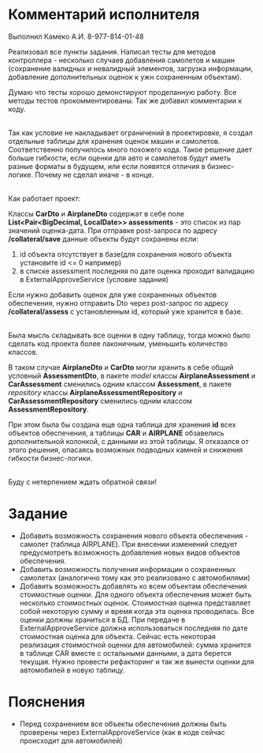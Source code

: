 # Комментарий исполнителя
Выполнил Камеко А.И. 8-977-814-01-48

Реализовал все пункты задания. Написал тесты для методов контроллера - несколько случаев добавления самолетов и машин 
(сохранение валидных и невалидный элементов, загрузка информации, добавление дополнительных оценок к ужн сохраненным объектам). 

Думаю что тесты хорошо демонстируют проделанную работу. Все методы тестов  прокомментированы. Так же добавил комментарии к коду.
<br />
<br />

Так как условие не накладывает ограничений в проектировке, я создал отдельные таблицы для хранения оценок машин и самолетов.
Соответственно получилось много похожего кода. Такое решение дает больше гибкости, если оценки для авто и самолетов будут иметь разные форматы в будущем, 
или если появятся отличия в бизнес-логике. Почему не сделал иначе - в конце.
<br />
<br />

Как работает проект:

Классы **CarDto** и **AirplaneDto** содержат в себе поле **List<Pair<BigDecimal, LocalDate>> assessments** - 
это список из пар значений оценка-дата. При отправке post-запроса по адресу **/collateral/save**
данные объекты будут сохранены если: 

1) id объекта отсутствует в базе(для сохранения нового объекта установите id <= 0 например)
2) в списке assessment последняя по дате оценка проходит валидацию в ExternalApproveService (условие задания)

Если нужно добавить оценок для уже сохраненных объектов обеспечения, 
нужно отправить Dto через post-запрос по адресу **/collateral/assess** с установленным id, который уже хранится в базе.
<br />
<br />

Была мысль складывать все оценки в одну таблицу, тогда можно было сделать код проекта более лаконичным, уменьшить количество классов. 

В таком случае **AirplaneDto** и **CarDto** могли хранить в себе общий условный **AssessmentDto**, 
в пакете _model_ классы **AirplaneAssessment** и **CarAssessment** сменились одним классом **Assessment**,
в пакете _repository_ классы **AirplaneAssessmentRepository** и **CarAssessmentRepository** сменились одним классом **AssessmentRepository**.

При этом была бы создана еще одна таблица для хранения **id** всех объектов обеспечения, а таблицы **CAR** и **AIRPLANE** обзавелись дополнительной колонкой, с данными из этой таблицы. 
Я отказался от этого решения, опасаясь возможных подводных камней и снижения гибкости бизнес-логики.
<br />
<br />

Буду с нетерпением ждать обратной связи!
# Задание 
*	Добавить возможность сохранения нового объекта обеспечения - самолет (таблица AIRPLANE). При внесении изменений следует предусмотреть возможность добавления новых видов объектов обеспечения.
*	Добавить возможность получения информации о сохраненных самолетах (аналогично тому как это реализовано с автомобилями)
*	Добавить возможность добавлять ко всем объектам обеспечения стоимостные оценки. Для одного объекта обеспечения может быть несколько стоимостных оценок. Стоимостная оценка представляет собой некоторую сумму и время когда эта оценка проводилась. Все оценки должны храниться в БД. При передаче в ExternalApproveService должна использоваться последняя по дате стоимостная оценка для объекта.
Сейчас есть некоторая реализация стоимостной оценки для автомобилей: сумма хранится в таблице CAR вместе с остальными данными, а дата берется текущая. Нужно провести рефакторинг и так же вынести оценки для автомобилей в новую таблицу.
# Пояснения
*	Перед сохранением все объекты обеспечения должны быть проверены через ExternalApproveService (как в коде сейчас происходит для автомобилей)
